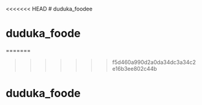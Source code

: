 <<<<<<< HEAD
﻿# duduka_foodee
# duduka_foode
=======

>>>>>>> f5d460a990d2a0da34dc3a34c2e16b3ee802c44b
# duduka_foode
